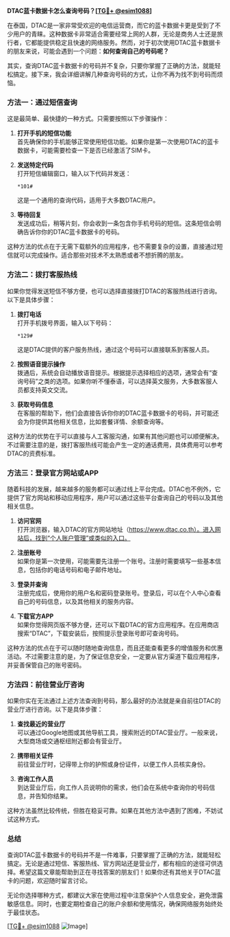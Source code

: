 **DTAC蓝卡数据卡怎么查询号码？[[TG💪+ @esim1088](https://t.me/s/esim1088)]**

在泰国，DTAC是一家非常受欢迎的电信运营商，而它的蓝卡数据卡更是受到了不少用户的青睐。这种数据卡非常适合需要经常上网的人群，无论是商务人士还是旅行者，它都能提供稳定且快速的网络服务。然而，对于初次使用DTAC蓝卡数据卡的朋友来说，可能会遇到一个问题：**如何查询自己的号码呢？**

其实，查询DTAC蓝卡数据卡的号码并不复杂，只要你掌握了正确的方法，就能轻松搞定。接下来，我会详细讲解几种查询号码的方式，让你不再为找不到号码而烦恼。

### 方法一：通过短信查询

这是最简单、最快捷的一种方式。只需要按照以下步骤操作：

1. **打开手机的短信功能**  
   首先确保你的手机能够正常使用短信功能。如果你是第一次使用DTAC的蓝卡数据卡，可能需要检查一下是否已经激活了SIM卡。

2. **发送特定代码**  
   打开短信编辑窗口，输入以下代码并发送：
   ```
   *101#
   ```
   这是一个通用的查询代码，适用于大多数DTAC用户。

3. **等待回复**  
   发送成功后，稍等片刻，你会收到一条包含你手机号码的短信。这条短信会明确告诉你你的DTAC蓝卡数据卡的号码。

这种方法的优点在于无需下载额外的应用程序，也不需要复杂的设置，直接通过短信就可以完成操作。适合那些对技术不太熟悉或者不想折腾的朋友。

### 方法二：拨打客服热线

如果你觉得发送短信不够方便，也可以选择直接拨打DTAC的客服热线进行咨询。以下是具体步骤：

1. **拨打电话**  
   打开手机拨号界面，输入以下号码：
   ```
   *129#
   ```
   这是DTAC提供的客户服务热线，通过这个号码可以直接联系到客服人员。

2. **按照语音提示操作**  
   拨通后，系统会自动播放语音提示。根据提示选择相应的选项，通常会有“查询号码”之类的选项。如果你听不懂泰语，可以选择英文服务，大多数客服人员都支持英文交流。

3. **获取号码信息**  
   在客服的帮助下，他们会直接告诉你你的DTAC蓝卡数据卡的号码，并可能还会为你提供其他相关信息，比如套餐详情、余额查询等。

这种方法的优势在于可以直接与人工客服沟通，如果有其他问题也可以顺便解决。不过需要注意的是，拨打客服热线可能会产生一定的通话费用，具体费用可以参考DTAC的资费标准。

### 方法三：登录官方网站或APP

随着科技的发展，越来越多的服务都可以通过线上平台完成。DTAC也不例外，它提供了官方网站和移动应用程序，用户可以通过这些平台查询自己的号码以及其他相关信息。

1. **访问官网**  
   打开浏览器，输入DTAC的官方网站地址（https://www.dtac.co.th）。进入网站后，找到“个人账户管理”或类似的入口。

2. **注册账号**  
   如果你是第一次使用，可能需要先注册一个账号。注册时需要填写一些基本信息，包括你的电话号码和电子邮件地址。

3. **登录并查询**  
   注册完成后，使用你的用户名和密码登录账号。登录后，可以在个人中心查看自己的号码信息，以及其他相关的服务内容。

4. **下载官方APP**  
   如果你觉得网页版不够方便，还可以下载DTAC的官方应用程序。在应用商店搜索“DTAC”，下载安装后，按照提示登录账号即可查询号码。

这种方法的优点在于可以随时随地查询信息，而且还能查看更多的增值服务和优惠活动。不过需要注意的是，为了保证信息安全，一定要从官方渠道下载应用程序，并妥善保管自己的账号密码。

### 方法四：前往营业厅咨询

如果你实在无法通过上述方法查询到号码，那么最好的办法就是亲自前往DTAC的营业厅进行咨询。以下是具体步骤：

1. **查找最近的营业厅**  
   可以通过Google地图或其他导航工具，搜索附近的DTAC营业厅。一般来说，大型商场或交通枢纽附近都会有营业厅。

2. **携带相关证件**  
   前往营业厅时，记得带上你的护照或身份证件，以便工作人员核实身份。

3. **咨询工作人员**  
   到达营业厅后，向工作人员说明你的需求，他们会在系统中查询你的号码信息，并告知你结果。

这种方法虽然比较传统，但胜在稳妥可靠。如果在其他方法中遇到了困难，不妨试试这种方式。

### 总结

查询DTAC蓝卡数据卡的号码并不是一件难事，只要掌握了正确的方法，就能轻松搞定。无论是通过短信、客服热线、官方网站还是营业厅，都有相应的途径可供选择。希望这篇文章能帮助到正在寻找答案的朋友们！如果你还有其他关于DTAC蓝卡的问题，欢迎随时留言讨论。

无论你选择哪种方式，都建议大家在使用过程中注意保护个人信息安全，避免泄露敏感信息。同时，也要定期检查自己的账户余额和使用情况，确保网络服务始终处于最佳状态。

[[TG💪+ @esim1088](https://t.me/s/esim1088) ![Image](https://i.postimg.cc/4NQfJmqS/Snipaste-2025-05-13-00-14-12.png)]